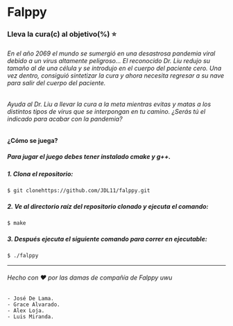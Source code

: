 # Falppy
### Lleva la cura(c) al objetivo(%) :star:
###### En el año 2069 el mundo se sumergió en una desastrosa pandemia viral debido a un virus altamente peligroso... El reconocido Dr. Liu redujo su tamaño al de una célula y se introdujo en el cuerpo del paciente cero. Una vez dentro, consiguió sintetizar la cura y ahora necesita regresar a su nave para salir del cuerpo del paciente.
###### Ayuda al Dr. Liu a llevar la cura a la meta mientras evitas y matas a los distintos tipos de virus que se interpongan en tu camino. ¿Serás tú el indicado para acabar con la pandemia?


#### ¿Cómo se juega?
##### Para jugar el juego debes tener instalado cmake y g++.
##### 1. Clona el repositorio:
```bash
$ git clonehttps://github.com/JDL11/falppy.git
```
##### 2. Ve al directorio raíz del repositorio clonado y ejecuta el comando:
```bash
$ make
```
##### 3. Después ejecuta el siguiente comando para correr en ejecutable:
```bash
$ ./falppy
```

---

###### Hecho con :heart: por las damas de compañía de Falppy uwu
```
- José De Lama.
- Grace Alvarado.
- Alex Loja.
- Luis Miranda.
```



